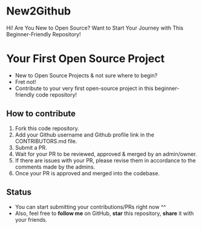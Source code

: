 # New2Github
Hi! Are You New to Open Source? Want to Start Your Journey with This Beginner-Friendly Repository!

# Your First Open Source Project

- New to Open Source Projects & not sure where to begin?
- Fret not!
- Contribute to your very first open-source project in this beginner-friendly code repository!

## How to contribute

1. Fork this code repository.
2. Add your Github username and Github profile link in the CONTRIBUTORS.md file.
3. Submit a PR.
4. Wait for your PR to be reviewed, approved & merged by an admin/owner.
5. If there are issues with your PR, please revise them in accordance to the comments made by the admins.
6. Once your PR is approved and merged into the codebase.

## Status

- You can start submitting your contributions/PRs right now ^^
- Also, feel free to **follow me** on GitHub, **star** this repository, **share** it with your friends.
